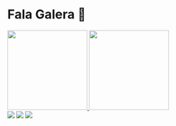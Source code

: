 # Fala Galera 🤟

 <div>
  <a href="https://github.com/Rafa1807">
  <img height="180em" src="https://github-readme-stats.vercel.app/api?username=Rafa1807&show_icons=true&theme=dark&include_all_commits=true&count_private=true"/>
  <img height="180em" src="https://github-readme-stats.vercel.app/api/top-langs/?username=Rafa1807&layout=compact&langs_count=7&theme=dracula"/>
</div>
 
 <div> 
  <a href="https://instagram.com/rafaelribeiro1807" target="_blank"><img src="https://img.shields.io/badge/-Instagram-%23E4405F?style=for-the-badge&logo=instagram&logoColor=white" target="_blank"></a>
  <a href="https://www.facebook.com/rafael.ribeiro.52459" target="_blank"><img src="https://img.shields.io/badge/Facebook-1877F2?style=for-the-badge&logo=facebook&logoColor=white"
target="_blank"></a>
  <a href="https://www.linkedin.com/in/rafael-ribeiro-bernardes/" target="_blank"><img src="https://img.shields.io/badge/-LinkedIn-%230077B5?style=for-the-badge&logo=linkedin&logoColor=white" target="_blank"></a> 
</div>
